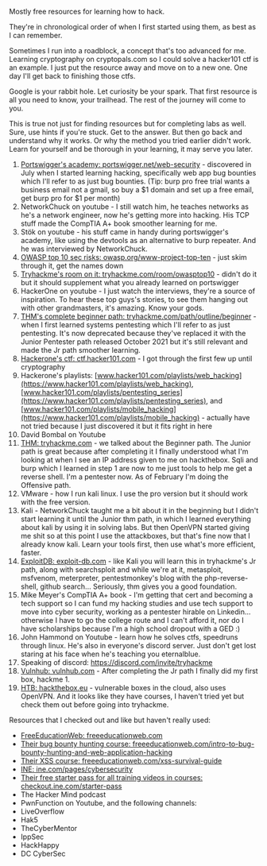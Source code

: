 Mostly free resources for learning how to hack. 

They're in chronological order of when I first started using them, as best as I can remember. 

Sometimes I run into a roadblock, a concept that's too advanced for me. Learning cryptography on cryptopals.com so I could solve a hacker101 ctf is an example. I just put the resource away and move on to a new one. One day I'll get back to finishing those ctfs. 

Google is your rabbit hole. Let curiosity be your spark. That first resource is all you need to know, your trailhead. The rest of the journey will come to you. 

This is true not just for finding resources but for completing labs as well. Sure, use hints if you're stuck. Get to the answer. But then go back and understand why it works. Or why the method you tried earlier didn't work. Learn for yourself and be thorough in your learning, it may serve you later. 

1. [Portswigger's academy: portswigger.net/web-security](https://portswigger.net/web-security) - discovered in July when I started learning hacking, specifically web app bug bounties which I'll refer to as just bug bounties. (Tip: burp pro free trial wants a business email not a gmail, so buy a $1 domain and set up a free email, get burp pro for $1 per month)
2. NetworkChuck on youtube - I still watch him, he teaches networks as he's a network engineer, now he's getting more into hacking. His TCP stuff made the CompTIA A+ book smoother learning for me. 
3. Stök on youtube - his stuff came in handy during portswigger's academy, like using the devtools as an alternative to burp repeater. And he was interviewed by NetworkChuck. 
4. [OWASP top 10 sec risks: owasp.org/www-project-top-ten](https://owasp.org/www-project-top-ten) - just skim through it, get the names down
5. [Tryhackme's room on it: tryhackme.com/room/owasptop10](https://tryhackme.com/room/owasptop10) - didn't do it but it should supplement what you already learned on portswigger
6. HackerOne on youtube - I just watch the interviews, they're a source of inspiration. To hear these top guys's stories, to see them hanging out with other grandmasters, it's amazing. Know your gods. 
7. [THM's complete beginner path: tryhackme.com/path/outline/beginner](https://tryhackme.com/path/outline/beginner) - when I first learned systems pentesting which I'll refer to as just pentesting. It's now deprecated because they've replaced it with the Junior Pentester path released October 2021 but it's still relevant and made the Jr path smoother learning. 
8. [Hackerone's ctf: ctf.hacker101.com](https://ctf.hacker101.com) - I got through the first few up until cryptography
9. Hackerone's playlists: [www.hacker101.com/playlists/web_hacking](https://www.hacker101.com/playlists/web_hacking), [www.hacker101.com/playlists/pentesting_series](https://www.hacker101.com/playlists/pentesting_series), and [www.hacker101.com/playlists/mobile_hacking](https://www.hacker101.com/playlists/mobile_hacking) - actually have not tried because I just discovered it but it fits right in here
10. David Bombal on Youtube
11. [THM: tryhackme.com](https://tryhackme.com) - we talked about the Beginner path. The Junior path is great because after completing it I finally understood what I'm looking at when I see an IP address given to me on hackthebox. Sqli and burp which I learned in step 1 are now to me just tools to help me get a reverse shell. I'm a pentester now. As of February I'm doing the Offensive path. 
12. VMware - how I run kali linux. I use the pro version but it should work with the free version.
13. Kali - NetworkChuck taught me a bit about it in the beginning but I didn't start learning it until the Junior thm path, in which I learned everything about kali by using it in solving labs. But then OpenVPN started giving me shit so at this point I use the attackboxes, but that's fine now that I already know kali. Learn your tools first, then use what's more efficient, faster. 
14. [ExploitDB: exploit-db.com](https://exploit-db.com) - like Kali you will learn this in tryhackme's Jr path, along with searchsploit and while we're at it, metasploit, msfvenom, meterpreter, pentestmonkey's blog with the php-reverse-shell, github search... Seriously, thm gives you a good foundation.
15. Mike Meyer's CompTIA A+ book - I'm getting that cert and becoming a tech support so I can fund my hacking studies and use tech support to move into cyber security, working as a pentester hirable on Linkedin... otherwise I have to go the college route and I can't afford it, nor do I have scholarships because I'm a high school dropout with a GED :)
16. John Hammond on Youtube - learn how he solves ctfs, speedruns through linux. He's also in everyone's discord server. Just don't get lost staring at his face when he's teaching you eternalblue. 
17. Speaking of discord: https://discord.com/invite/tryhackme
18. [Vulnhub: vulnhub.com](https://vulnhub.com) - After completing the Jr path I finally did my first box, hackme 1. 
19. [HTB: hackthebox.eu](https://hackthebox.eu) - vulnerable boxes in the cloud, also uses OpenVPN. And it looks like they have courses, I haven't tried yet but check them out before going into tryhackme. 

Resources that I checked out and like but haven't really used: 
- [FreeEducationWeb: freeeducationweb.com](https://freeeducationweb.com)
- [Their bug bounty hunting course: freeeducationweb.com/intro-to-bug-bounty-hunting-and-web-application-hacking](https://freeeducationweb.com/intro-to-bug-bounty-hunting-and-web-application-hacking) 
- [Their XSS course: freeeducationweb.com/xss-survival-guide](https://freeeducationweb.com/xss-survival-guide)
- [INE: ine.com/pages/cybersecurity](https://ine.com/pages/cybersecurity)
- [Their free starter pass for all training videos in courses: checkout.ine.com/starter-pass](https://checkout.ine.com/starter-pass)
- The Hacker Mind podcast
- PwnFunction on Youtube, and the following channels:
- LiveOverflow
- Hak5
- TheCyberMentor
- IppSec
- HackHappy
- DC CyberSec
